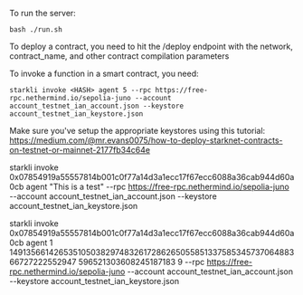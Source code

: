 To run the server:

`bash ./run.sh`

To deploy a contract, you need to hit the /deploy endpoint with the network, contract_name, and other contract compilation parameters

To invoke a function in a smart contract, you need:

```
starkli invoke <HASH> agent 5 --rpc https://free-rpc.nethermind.io/sepolia-juno --account account_testnet_ian_account.json --keystore account_testnet_ian_keystore.json
```

Make sure you've setup the appropriate keystores using this tutorial: https://medium.com/@mr.evans0075/how-to-deploy-starknet-contracts-on-testnet-or-mainnet-2177fb34c64e

starkli invoke 0x07854919a55557814b001c0f77a14d3a1ecc17f67ecc6088a36cab944d60a0cb agent "This is a test" --rpc https://free-rpc.nethermind.io/sepolia-juno --account account_testnet_ian_account.json --keystore account_testnet_ian_keystore.json

starkli invoke 0x07854919a55557814b001c0f77a14d3a1ecc17f67ecc6088a36cab944d60a0cb agent 1 149135661426535105038297483261728626505585133758534573706488366727222552947 596521303608245187183 9 --rpc https://free-rpc.nethermind.io/sepolia-juno --account account_testnet_ian_account.json --keystore account_testnet_ian_keystore.json